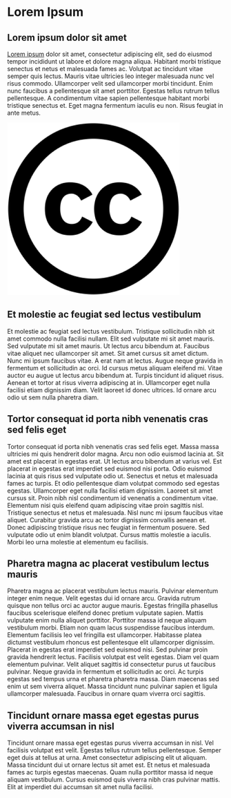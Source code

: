 # Lorem Ipsum

## Lorem ipsum dolor sit amet

[Lorem ipsum](https://en.wikipedia.org/wiki/Lorem_ipsum) dolor sit amet, consectetur adipiscing elit, sed do eiusmod
tempor incididunt ut labore et dolore magna aliqua. Habitant morbi tristique senectus et netus et malesuada fames ac.
Volutpat ac tincidunt vitae semper quis lectus. Mauris vitae ultricies leo integer malesuada nunc vel risus commodo.
Ullamcorper velit sed ullamcorper morbi tincidunt. Enim nunc faucibus a pellentesque sit amet porttitor. Egestas tellus
rutrum tellus pellentesque. A condimentum vitae sapien pellentesque habitant morbi tristique senectus et. Eget magna
fermentum iaculis eu non. Risus feugiat in ante metus.

!["Creative Commons logo"](./assets/cc.png)

## Et molestie ac feugiat sed lectus vestibulum

Et molestie ac feugiat sed lectus vestibulum. Tristique sollicitudin nibh sit amet commodo nulla facilisi nullam. Elit
sed vulputate mi sit amet mauris. Sed vulputate mi sit amet mauris. Ut lectus arcu bibendum at. Faucibus vitae aliquet
nec ullamcorper sit amet. Sit amet cursus sit amet dictum. Nunc mi ipsum faucibus vitae. A erat nam at lectus. Augue
neque gravida in fermentum et sollicitudin ac orci. Id cursus metus aliquam eleifend mi. Vitae auctor eu augue ut lectus
arcu bibendum at. Turpis tincidunt id aliquet risus. Aenean et tortor at risus viverra adipiscing at in. Ullamcorper
eget nulla facilisi etiam dignissim diam. Velit laoreet id donec ultrices. Id ornare arcu odio ut sem nulla pharetra
diam.

## Tortor consequat id porta nibh venenatis cras sed felis eget

Tortor consequat id porta nibh venenatis cras sed felis eget. Massa massa ultricies mi quis hendrerit dolor magna. Arcu
non odio euismod lacinia at. Sit amet est placerat in egestas erat. Ut lectus arcu bibendum at varius vel. Est placerat
in egestas erat imperdiet sed euismod nisi porta. Odio euismod lacinia at quis risus sed vulputate odio ut. Senectus et
netus et malesuada fames ac turpis. Et odio pellentesque diam volutpat commodo sed egestas egestas. Ullamcorper eget
nulla facilisi etiam dignissim. Laoreet sit amet cursus sit. Proin nibh nisl condimentum id venenatis a condimentum
vitae. Elementum nisi quis eleifend quam adipiscing vitae proin sagittis nisl. Tristique senectus et netus et malesuada.
Nisl nunc mi ipsum faucibus vitae aliquet. Curabitur gravida arcu ac tortor dignissim convallis aenean et. Donec
adipiscing tristique risus nec feugiat in fermentum posuere. Sed vulputate odio ut enim blandit volutpat. Cursus mattis
molestie a iaculis. Morbi leo urna molestie at elementum eu facilisis.

## Pharetra magna ac placerat vestibulum lectus mauris

Pharetra magna ac placerat vestibulum lectus mauris. Pulvinar elementum integer enim neque. Velit egestas dui id ornare
arcu. Gravida rutrum quisque non tellus orci ac auctor augue mauris. Egestas fringilla phasellus faucibus scelerisque
eleifend donec pretium vulputate sapien. Mattis vulputate enim nulla aliquet porttitor. Porttitor massa id neque aliquam
vestibulum morbi. Etiam non quam lacus suspendisse faucibus interdum. Elementum facilisis leo vel fringilla est
ullamcorper. Habitasse platea dictumst vestibulum rhoncus est pellentesque elit ullamcorper dignissim. Placerat in
egestas erat imperdiet sed euismod nisi. Sed pulvinar proin gravida hendrerit lectus. Facilisis volutpat est velit
egestas. Diam vel quam elementum pulvinar. Velit aliquet sagittis id consectetur purus ut faucibus pulvinar. Neque
gravida in fermentum et sollicitudin ac orci. Ac turpis egestas sed tempus urna et pharetra pharetra massa. Diam
maecenas sed enim ut sem viverra aliquet. Massa tincidunt nunc pulvinar sapien et ligula ullamcorper malesuada. Faucibus
in ornare quam viverra orci sagittis.

## Tincidunt ornare massa eget egestas purus viverra accumsan in nisl

Tincidunt ornare massa eget egestas purus viverra accumsan in nisl. Vel facilisis volutpat est velit. Egestas tellus
rutrum tellus pellentesque. Semper eget duis at tellus at urna. Amet consectetur adipiscing elit ut aliquam. Massa
tincidunt dui ut ornare lectus sit amet est. Et netus et malesuada fames ac turpis egestas maecenas. Quam nulla
porttitor massa id neque aliquam vestibulum. Cursus euismod quis viverra nibh cras pulvinar mattis. Elit at imperdiet
dui accumsan sit amet nulla facilisi.
